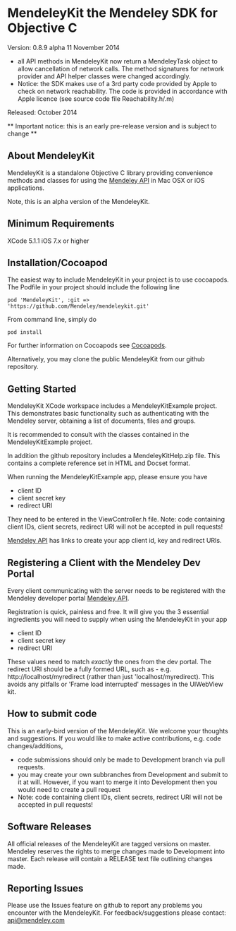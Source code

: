 # MendeleyKit the Mendeley SDK for Objective C #

Version: 0.8.9 alpha
11 November 2014
- all API methods in MendeleyKit now return a MendeleyTask object to allow cancellation of network calls. The method signatures for network provider and API helper classes were changed accordingly.
- Notice: the SDK makes use of a 3rd party code provided by Apple to check on network reachability. The code is provided in accordance with Apple licence (see source code file Reachability.h/.m)


Released: October 2014

** Important notice: this is an early pre-release version and is subject to change **

## About MendeleyKit ##
MendeleyKit is a standalone Objective C library providing convenience methods
and classes for using the [Mendeley API](http://dev.mendeley.com) in Mac OSX or
iOS applications.

Note, this is an alpha version of the MendeleyKit.

## Minimum Requirements ##

XCode 5.1.1
iOS 7.x or higher

## Installation/Cocoapod ##
The easiest way to include MendeleyKit in your project is to use cocoapods.
The Podfile in your project should include the following line

```
pod 'MendeleyKit', :git => 'https://github.com/Mendeley/mendeleykit.git'
```

From command line, simply do 
```
pod install
```

For further information on Cocoapods see [Cocoapods](http://cocoapods.org/).

Alternatively, you may clone the public MendeleyKit from our github repository.

## Getting Started ##
MendeleyKit XCode workspace includes a MendeleyKitExample project. This demonstrates
basic functionality such as authenticating with the Mendeley server, 
obtaining a list of documents, files and groups.

It is recommended to consult with the classes contained in the MendeleyKitExample project.

In addition the github repository includes a MendeleyKitHelp.zip file. This contains
a complete reference set in HTML and Docset format.

When running the MendeleyKitExample app, please ensure you have
- client ID
- client secret key
- redirect URI 

They need to be entered in the ViewController.h file.
Note: code containing client IDs, client secrets, redirect URI will not be accepted in pull requests!

[Mendeley API](http://dev.mendeley.com) has links to create your app client id, key and redirect URIs.

## Registering a Client with the Mendeley Dev Portal ##
Every client communicating with the server needs to be registered with the Mendeley developer portal [Mendeley API](http://dev.mendeley.com).

Registration is quick, painless and free. It will give you the 3 essential ingredients you will need to supply when using the MendeleyKit in your app
- client ID
- client secret key
- redirect URI

These values need to match *exactly* the ones from the dev portal.
The redirect URI should be a fully formed URL, such as - e.g. http://localhost/myredirect (rather than just 'localhost/myredirect). This avoids any pitfalls or 'Frame load interrupted' messages in the UIWebView kit.


## How to submit code ##
This is an early-bird version of the MendeleyKit. We welcome your thoughts and suggestions. If you would like to make active contributions, e.g. code changes/additions,

- code submissions should only be made to Development branch via pull requests. 
- you may create your own subbranches from Development and submit to it at will. However, if you want to merge it into Development then you would need to create a pull request
- Note: code containing client IDs, client secrets, redirect URI will not be accepted in pull requests!


## Software Releases ##
All official releases of the MendeleyKit are tagged versions on master. Mendeley reserves the rights to merge changes made to Development into master.
Each release will contain a RELEASE text file outlining changes made.

## Reporting Issues ##
Please use the Issues feature on github to report any problems you encounter with the MendeleyKit. 
For feedback/suggestions please contact: api@mendeley.com


